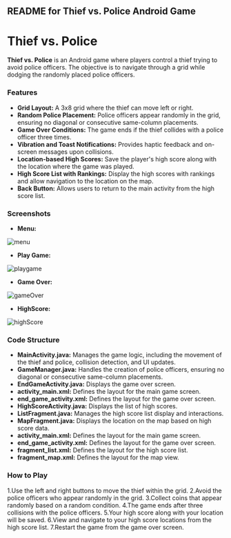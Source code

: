 

## README for Thief vs. Police Android Game



# Thief vs. Police

**Thief vs. Police** is an Android game where players control a thief trying to avoid police officers. The objective is to navigate through a grid while dodging the randomly placed police officers.

### Features

-   **Grid Layout:** A 3x8 grid where the thief can move left or right.
-   **Random Police Placement:** Police officers appear randomly in the grid, ensuring no diagonal or consecutive same-column placements.
-   **Game Over Conditions:** The game ends if the thief collides with a police officer three times.
-   **Vibration and Toast Notifications:** Provides haptic feedback and on-screen messages upon collisions.
-   **Location-based High Scores:** Save the player's high score along with the location where the game was played.
-   **High Score List with Rankings:** Display the high scores with rankings and allow navigation to the location on the map.
-   **Back Button:** Allows users to return to the main activity from the high score list.

### Screenshots
-   **Menu:**

  ![menu](https://github.com/nSella10/Thief_Escape/assets/166402852/0102bfeb-e6e7-4784-90e6-25000802a4d7)

-   **Play Game:**
   
![playgame](https://github.com/nSella10/Thief_Escape/assets/166402852/e63f98cb-353b-462b-84ef-643bc1c10d51)

-   **Game Over:**

![gameOver](https://github.com/nSella10/Thief_Escape/assets/166402852/0ee8a924-c7fa-4eb9-9046-9a2aea9f789d)

-   **HighScore:**
  
  ![highScore](https://github.com/nSella10/Thief_Escape/assets/166402852/866172ca-05f5-4804-a06d-bb4fcebbb108)

### Code Structure

-   **MainActivity.java:** Manages the game logic, including the movement of the thief and police, collision detection, and UI updates.
-   **GameManager.java:** Handles the creation of police officers, ensuring no diagonal or consecutive same-column placements.
-   **EndGameActivity.java:** Displays the game over screen.
-   **activity_main.xml:** Defines the layout for the main game screen.
-   **end_game_activity.xml:** Defines the layout for the game over screen.
-   **HighScoreActivity.java:** Displays the list of high scores.
-   **ListFragment.java:** Manages the high score list display and interactions.
-   **MapFragment.java:** Displays the location on the map based on high score data.
-   **activity_main.xml:** Defines the layout for the main game screen.
-   **end_game_activity.xml:** Defines the layout for the game over screen.
-   **fragment_list.xml:** Defines the layout for the high score list.
-   **fragment_map.xml:** Defines the layout for the map view.

### How to Play

1.Use the left and right buttons to move the thief within the grid.
2.Avoid the police officers who appear randomly in the grid.
3.Collect coins that appear randomly based on a random condition.
4.The game ends after three collisions with the police officers.
5.Your high score along with your location will be saved.
6.View and navigate to your high score locations from the high score list.
7.Restart the game from the game over screen.

